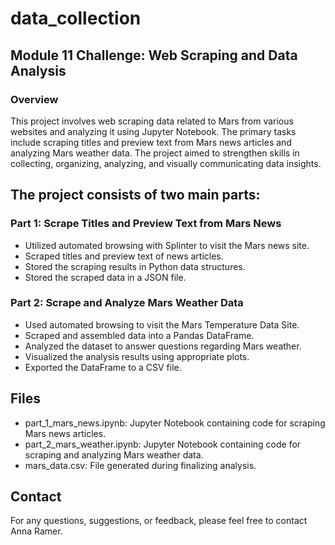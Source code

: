 # data_collection
## Module 11 Challenge: Web Scraping and Data Analysis
### Overview
This project involves web scraping data related to Mars from various websites and analyzing it using Jupyter Notebook. The primary tasks include scraping titles and preview text from Mars news articles and analyzing Mars weather data. The project aimed to strengthen skills in collecting, organizing, analyzing, and visually communicating data insights.

## The project consists of two main parts:

### Part 1: Scrape Titles and Preview Text from Mars News

- Utilized automated browsing with Splinter to visit the Mars news site.
- Scraped titles and preview text of news articles.
- Stored the scraping results in Python data structures.
- Stored the scraped data in a JSON file.

### Part 2: Scrape and Analyze Mars Weather Data

- Used automated browsing to visit the Mars Temperature Data Site.
- Scraped and assembled data into a Pandas DataFrame.
- Analyzed the dataset to answer questions regarding Mars weather.
- Visualized the analysis results using appropriate plots.
- Exported the DataFrame to a CSV file.

## Files
- part_1_mars_news.ipynb: Jupyter Notebook containing code for scraping Mars news articles.
- part_2_mars_weather.ipynb: Jupyter Notebook containing code for scraping and analyzing Mars weather data.
- mars_data.csv: File generated during finalizing analysis.


## Contact
For any questions, suggestions, or feedback, please feel free to contact Anna Ramer.


